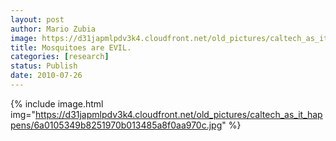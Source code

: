 ```yaml
---
layout: post
author: Mario Zubia
image: https://d31japmlpdv3k4.cloudfront.net/old_pictures/caltech_as_it_happens/6a0105349b8251970b0133f284b508970b.jpg
title: Mosquitoes are EVIL. 
categories: [research]
status: Publish
date: 2010-07-26
---
```




{% include image.html img="https://d31japmlpdv3k4.cloudfront.net/old_pictures/caltech_as_it_happens/6a0105349b8251970b013485a8f0aa970c.jpg" %}
